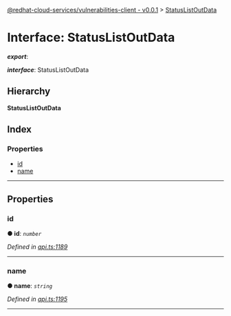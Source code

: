[@redhat-cloud-services/vulnerabilities-client - v0.0.1](../README.md) > [StatusListOutData](../interfaces/statuslistoutdata.md)

# Interface: StatusListOutData

*__export__*: 

*__interface__*: StatusListOutData

## Hierarchy

**StatusListOutData**

## Index

### Properties

* [id](statuslistoutdata.md#id)
* [name](statuslistoutdata.md#name)

---

## Properties

<a id="id"></a>

###  id

**● id**: *`number`*

*Defined in [api.ts:1189](https://github.com/RedHatInsights/javascript-clients/blob/master/packages/vulnerabilities/api.ts#L1189)*

___
<a id="name"></a>

###  name

**● name**: *`string`*

*Defined in [api.ts:1195](https://github.com/RedHatInsights/javascript-clients/blob/master/packages/vulnerabilities/api.ts#L1195)*

___

